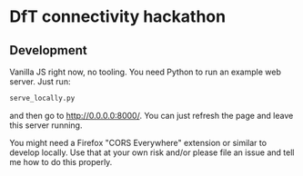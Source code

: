 # DfT connectivity hackathon

## Development

Vanilla JS right now, no tooling. You need Python to run an example web server. Just run:

```bash
serve_locally.py
```

and then go to <http://0.0.0.0:8000/>. You can just refresh the page and leave this server running.

You might need a Firefox "CORS Everywhere" extension or similar to develop locally. Use that at your own risk and/or please file an issue and tell me how to do this properly.
